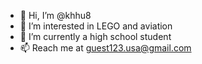 - 👋 Hi, I’m @khhu8
- 👀 I’m interested in LEGO and aviation
- 🌱 I’m currently a high school student
- 📫 Reach me at guest123.usa@gmail.com
